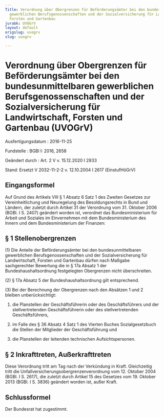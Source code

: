 ```yaml
---
Title: Verordnung über Obergrenzen für Beförderungsämter bei den bundesunmittelbaren
  gewerblichen Berufsgenossenschaften und der Sozialversicherung für Landwirtschaft,
  Forsten und Gartenbau
jurabk: UVOGrV
layout: default
origslug: uvogrv
slug: uvogrv

---
```


# Verordnung über Obergrenzen für Beförderungsämter bei den bundesunmittelbaren gewerblichen Berufsgenossenschaften und der Sozialversicherung für Landwirtschaft, Forsten und Gartenbau (UVOGrV)

Ausfertigungsdatum
:   2016-11-25

Fundstelle
:   BGBl I: 2016, 2658

Geändert durch
:   Art. 2 V v. 15.12.2020 I 2933

Stand: Ersetzt V 2032-11-2-2 v. 12.10.2004 I 2617 (EinstufHöGrV)

## Eingangsformel

Auf Grund des Artikels VIII § 1 Absatz 6 Satz 1 des Zweiten Gesetzes zur Vereinheitlichung und Neuregelung des Besoldungsrechts in Bund und Ländern, der zuletzt durch Artikel 31 der Verordnung vom 31. Oktober 2006 (BGBl. I S. 2407) geändert worden ist, verordnet das Bundesministerium für Arbeit und Soziales im Einvernehmen mit dem Bundesministerium des Innern und dem Bundesministerium der Finanzen:


## § 1 Stellenobergrenzen

(1) Die Anteile der Beförderungsämter bei den bundesunmittelbaren gewerblichen Berufsgenossenschaften und der Sozialversicherung für Landwirtschaft, Forsten und Gartenbau dürfen nach Maßgabe sachgerechter Bewertung die in § 17a Absatz 1 der Bundeshaushaltsordnung festgelegten Obergrenzen nicht überschreiten.

(2) § 17a Absatz 5 der Bundeshaushaltsordnung gilt entsprechend.

(3) Bei der Berechnung der Obergrenzen nach den Absätzen 1 und 2 bleiben unberücksichtigt:

1.  die Planstellen der Geschäftsführerin oder des Geschäftsführers und der stellvertretenden Geschäftsführerin oder des stellvertretenden Geschäftsführers,


2.  im Falle des § 36 Absatz 4 Satz 1 des Vierten Buches Sozialgesetzbuch die Stellen der Mitglieder der Geschäftsführung und


3.  die Planstellen der leitenden technischen Aufsichtspersonen.





## § 2 Inkrafttreten, Außerkrafttreten

Diese Verordnung tritt am Tag nach der Verkündung in Kraft. Gleichzeitig tritt die Unfallversicherungsobergrenzenverordnung vom 12. Oktober 2004 (BGBl. I S. 2617), die zuletzt durch Artikel 15 des Gesetzes vom 19. Oktober 2013 (BGBl. I S. 3836) geändert worden ist, außer Kraft.


## Schlussformel

Der Bundesrat hat zugestimmt.

